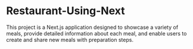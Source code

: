 # Restaurant-Using-Next
This project is a Next.js application designed to showcase a variety of meals, provide detailed information about each meal, and enable users to create and share new meals with preparation steps.
